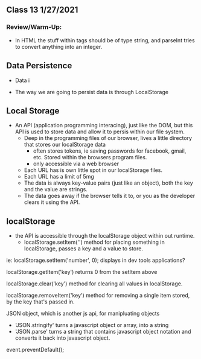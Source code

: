 ## Class 13 1/27/2021


### Review/Warm-Up:
- In HTML the stuff within tags should be of type string, and parseInt tries to convert anything into an integer.



## Data Persistence

- Data i

- The way we are going to persist data is through LocalStorage

## Local Storage
- An API (application programming interacing), just like the DOM, but this API is used to store data and allow it to persis within our file system.
  - Deep in the programming files of our browser, lives a little directory that stores our localStorage data
    - often stores tokens, ie saving passwords for facebook, gmail, etc. Stored within the browsers program files.
    - only accessible via a web browser
  - Each URL has is own little spot in our localStorage files.
  - Each URL has a limit of 5mg 
  - The data is always key-value pairs (just like an object), both the key and the value are strings.
  - The data goes away if the browser tells it to, or you as the developer clears it using the API.


## localStorage
- the API is accessible through the localStorage object within out runtime.
  - localStorage.setItem('') method for placing something in localStorage, passes a key and a value to store.

ie: 
localStorage.setItem('number', 0); 
displays in dev tools applications?

localStorage.getItem('key') returns 0 from the setItem above

localStorage.clear('key') method for clearing all values in localStorage.

localStorage.removeItem('key') method for removing a single item stored, by the key that's passed in.


JSON object, which is another js api, for manipluating objects
  - 'JSON.stringify' turns a javascript object or array, into a string
  - 'JSON.parse' turns a string that contains javascript object notation and converts it back into javascript object. 

event.preventDefault(); 
